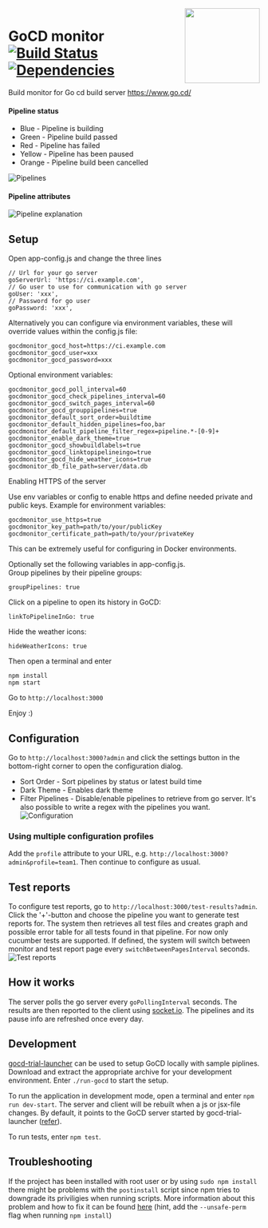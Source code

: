 <img src="https://github.com/karmats/gocd-monitor/blob/master/assets/images/logo.png?raw=true" width="150" align="right" />


# GoCD monitor [![Build Status](https://travis-ci.org/karmats/gocd-monitor.svg?branch=master)](https://travis-ci.org/karmats/gocd-monitor) [![Dependencies](https://david-dm.org/karmats/gocd-monitor.svg)](https://david-dm.org/karmats/gocd-monitor)

Build monitor for Go cd build server https://www.go.cd/
#### Pipeline status
* Blue - Pipeline is building
* Green - Pipeline build passed
* Red - Pipeline has failed
* Yellow - Pipeline has been paused
* Orange - Pipeline build been cancelled

![Pipelines](https://github.com/karmats/gocd-monitor/blob/gh-pages/images/pipelines.png?raw=true)

#### Pipeline attributes
![Pipeline explanation](https://github.com/karmats/gocd-monitor/blob/gh-pages/images/pipeline-expl.png?raw=true)

## Setup
Open app-config.js and change the three lines
```
// Url for your go server
goServerUrl: 'https://ci.example.com',
// Go user to use for communication with go server
goUser: 'xxx',
// Password for go user
goPassword: 'xxx',
  ```

Alternatively you can configure via environment variables, these will override values within the config.js file:

```
gocdmonitor_gocd_host=https://ci.example.com
gocdmonitor_gocd_user=xxx
gocdmonitor_gocd_password=xxx
```

Optional environment variables:
```
gocdmonitor_gocd_poll_interval=60
gocdmonitor_gocd_check_pipelines_interval=60
gocdmonitor_gocd_switch_pages_interval=60
gocdmonitor_gocd_grouppipelines=true
gocdmonitor_default_sort_order=buildtime
gocdmonitor_default_hidden_pipelines=foo,bar
gocdmonitor_default_pipeline_filter_regex=pipeline.*-[0-9]+
gocdmonitor_enable_dark_theme=true
gocdmonitor_gocd_showbuildlabels=true
gocdmonitor_gocd_linktopipelineingo=true
gocdmonitor_gocd_hide_weather_icons=true
gocdmonitor_db_file_path=server/data.db
```

Enabling HTTPS of the server

Use env variables or config to enable https and define needed private and public keys. Example for environment variables:
```
gocdmonitor_use_https=true
gocdmonitor_key_path=path/to/your/publicKey
gocdmonitor_certificate_path=path/to/your/privateKey
```

This can be extremely useful for configuring in Docker environments.


Optionally set the following variables in app-config.js.  
Group pipelines by their pipeline groups:
```
groupPipelines: true
```
Click on a pipeline to open its history in GoCD:
```
linkToPipelineInGo: true
```
Hide the weather icons:
```
hideWeatherIcons: true
```

Then open a terminal and enter
```
npm install
npm start
```
Go to `http://localhost:3000`

Enjoy :)

## Configuration
Go to `http://localhost:3000?admin` and click the settings button in the bottom-right corner to open the configuration dialog.
* Sort Order - Sort pipelines by status or latest build time
* Dark Theme - Enables dark theme
* Filter Pipelines - Disable/enable pipelines to retrieve from go server. It's also possible to write a regex with the pipelines you want.
![Configuration](https://github.com/karmats/gocd-monitor/blob/gh-pages/images/configuration.png?raw=true)

### Using multiple configuration profiles

Add the `profile` attribute to your URL, e.g. `http://localhost:3000?admin&profile=team1`. Then continue to configure as usual.

## Test reports
To configure test reports, go to `http://localhost:3000/test-results?admin`. Click the '+'-button and choose the pipeline you want to generate test reports for. The system then retrieves all test files and creates graph and possible error table for all tests found in that pipeline. For now only cucumber tests are supported. If defined, the system will switch between monitor and test report page every `switchBetweenPagesInterval` seconds.
![Test reports](https://github.com/karmats/gocd-monitor/blob/gh-pages/images/test-report.png?raw=true)

## How it works
The server polls the go server every `goPollingInterval` seconds. The results are then reported to the client using [socket.io](http://socket.io/). The pipelines and its pause info are refreshed once every day.

## Development

[gocd-trial-launcher](https://www.gocd.org/test-drive-gocd.html) can be used to setup GoCD locally with sample piplines. Download and extract the appropriate archive for your development environment. Enter `./run-gocd` to start the setup.

To run the application in development mode, open a terminal and enter `npm run dev-start`. The server and client will be rebuilt when a js or jsx-file changes. By default, it points to the GoCD server started by gocd-trial-launcher ([refer](https://github.com/karmats/gocd-monitor/blob/1aad6e45c3f5454f0e4f2857f64a1055a13ea459/app-config.js#L15)).

To run tests, enter `npm test`.

## Troubleshooting
If the project has been installed with root user or by using `sudo npm install` there might be problems with the `postinstall` script since npm tries to downgrade its priviligies when running scripts. More information about this problem and how to fix it can be found [here](https://til.codes/npm-install-failed-with-cannot-run-in-wd-2/) (hint, add the `--unsafe-perm` flag when running `npm install`)
